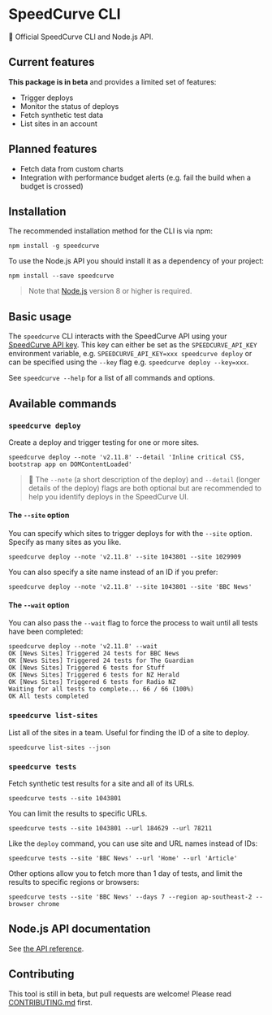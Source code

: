 # SpeedCurve CLI

🍩 Official SpeedCurve CLI and Node.js API.

## Current features

**This package is in beta** and provides a limited set of features:

* Trigger deploys
* Monitor the status of deploys
* Fetch synthetic test data
* List sites in an account

## Planned features

* Fetch data from custom charts
* Integration with performance budget alerts (e.g. fail the build when a budget is crossed)

## Installation

The recommended installation method for the CLI is via npm:

```
npm install -g speedcurve
```

To use the Node.js API you should install it as a dependency of your project:

```
npm install --save speedcurve
```

> Note that [Node.js](https://nodejs.org/) version 8 or higher is required.

## Basic usage

The `speedcurve` CLI interacts with the SpeedCurve API using your [SpeedCurve API key](https://support.speedcurve.com/apis/synthetic-api). This key can either be set as the `SPEEDCURVE_API_KEY` environment variable, e.g. `SPEEDCURVE_API_KEY=xxx speedcurve deploy` or can be specified using the `--key` flag e.g. `speedcurve deploy --key=xxx`.

See `speedcurve --help` for a list of all commands and options.

## Available commands

### `speedcurve deploy`

Create a deploy and trigger testing for one or more sites.

```
speedcurve deploy --note 'v2.11.8' --detail 'Inline critical CSS, bootstrap app on DOMContentLoaded'
```

> 💁 The `--note` (a short description of the deploy) and `--detail` (longer details of the deploy) flags are both optional but are recommended to help you identify deploys in the SpeedCurve UI.

#### The `--site` option

You can specify which sites to trigger deploys for with the `--site` option. Specify as many sites as you like.

```
speedcurve deploy --note 'v2.11.8' --site 1043801 --site 1029909
```

You can also specify a site name instead of an ID if you prefer:

```
speedcurve deploy --note 'v2.11.8' --site 1043801 --site 'BBC News'
```

#### The `--wait` option

You can also pass the `--wait` flag to force the process to wait until all tests have been completed:

```
speedcurve deploy --note 'v2.11.8' --wait
OK [News Sites] Triggered 24 tests for BBC News
OK [News Sites] Triggered 24 tests for The Guardian
OK [News Sites] Triggered 6 tests for Stuff
OK [News Sites] Triggered 6 tests for NZ Herald
OK [News Sites] Triggered 6 tests for Radio NZ
Waiting for all tests to complete... 66 / 66 (100%)
OK All tests completed
```

### `speedcurve list-sites`

List all of the sites in a team. Useful for finding the ID of a site to deploy.

```
speedcurve list-sites --json
```

### `speedcurve tests`

Fetch synthetic test results for a site and all of its URLs.

```
speedcurve tests --site 1043801
```

You can limit the results to specific URLs.

```
speedcurve tests --site 1043801 --url 184629 --url 78211
```

Like the `deploy` command, you can use site and URL names instead of IDs:

```
speedcurve tests --site 'BBC News' --url 'Home' --url 'Article'
```

Other options allow you to fetch more than 1 day of tests, and limit the results to specific regions or browsers:

```
speedcurve tests --site 'BBC News' --days 7 --region ap-southeast-2 --browser chrome
```

## Node.js API documentation

See [the API reference](https://speedcurve-metrics.github.io/speedcurve-cli/).

## Contributing

This tool is still in beta, but pull requests are welcome! Please read [CONTRIBUTING.md](.github/CONTRIBUTING.md) first.
